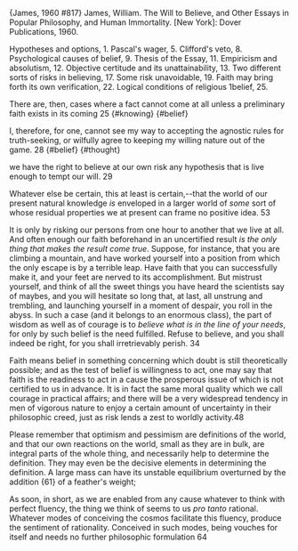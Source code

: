 ﻿{James, 1960 #817}
James, William. The Will to Believe, and Other Essays in Popular Philosophy, and Human Immortality. [New York]: Dover Publications, 1960.

Hypotheses and options, 1. Pascal's wager, 5. Clifford's veto, 8. Psychological causes of belief, 9. Thesis of the Essay, 11. Empiricism and absolutism, 12. Objective certitude and its unattainability, 13. Two different sorts of risks in believing, 17. Some risk unavoidable, 19. Faith may bring forth its own verification, 22. Logical conditions of religious 1belief, 25.

There are, then, cases where a fact cannot come at all unless a preliminary faith exists in its coming 25 {#knowing} {#belief}

I, therefore, for one, cannot see my way to accepting the agnostic rules for truth-seeking, or wilfully agree to keeping my willing nature out of the game. 28 {#belief} {#thought}

we have the right to believe at our own risk any hypothesis that is live enough to tempt our will. 29

Whatever else be certain, this at least is certain,--that the world of our present natural knowledge _is_ enveloped in a larger world of _some_ sort of whose residual properties we at present can frame no positive idea. 53

It is only by risking our persons from one hour to another that we live at all. And often enough our faith beforehand in an uncertified result _is the only thing that makes the result come true_. Suppose, for instance, that you are climbing a mountain, and have worked yourself into a position from which the only escape is by a terrible leap. Have faith that you can successfully make it, and your feet are nerved to its accomplishment. But mistrust yourself, and think of all the sweet things you have heard the scientists say of maybes, and you will hesitate so long that, at last, all unstrung and trembling, and launching yourself in a moment of despair, you roll in the abyss. In such a case (and it belongs to an enormous class), the part of wisdom as well as of courage is to _believe what is in the line of your needs_, for only by such belief is the need fulfilled. Refuse to believe, and you shall indeed be right, for you shall irretrievably perish. 34

Faith means belief in something concerning which doubt is still theoretically possible; and as the test of belief is willingness to act, one may say that faith is the readiness to act in a cause the prosperous issue of which is not certified to us in advance. It is in fact the same moral quality which we call courage in practical affairs; and there will be a very widespread tendency in men of vigorous nature to enjoy a certain amount of uncertainty in their philosophic creed, just as risk lends a zest to worldly activity.48

Please remember that optimism and pessimism are definitions of the world, and that our own reactions on the world, small as they are in bulk, are integral parts of the whole thing, and necessarily help to determine the definition. They may even be the decisive elements in determining the definition. A large mass can have its unstable equilibrium overturned by the addition {61} of a feather's weight;


As soon, in short, as we are enabled from any cause whatever to think with perfect fluency, the thing we think of seems to us _pro tanto_ rational. Whatever modes of conceiving the cosmos facilitate this fluency, produce the sentiment of rationality. Conceived in such modes, being vouches for itself and needs no further philosophic formulation 64
